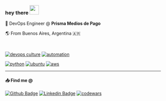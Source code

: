 ### hey there <img src="https://media.giphy.com/media/hoQLrSqAL3mV2/giphy.gif" width="30px">

:office: DevOps Engineer @ **Prisma Medios de Pago**

:earth_americas: From Buenos Aires, Argentina 🇦🇷

<br />

[![devops culture](https://img.shields.io/badge/-DevOps%20Culture-black)](https://www.jeffgeerling.com/blog/2019/real-world-devops) [![automation](https://img.shields.io/badge/-%C2%A1AUTOMATE%20ALL%20THE%20THINGS!-black)](https://automatetheboringstuff.com/)

[![python](https://img.shields.io/badge/Python-3776AB?style=for-the-badge&logo=python&logoColor=white)](https://www.youtube.com/watch?v=wf-BqAjZb8M) [![ubuntu](https://img.shields.io/badge/Ubuntu-E95420?style=for-the-badge&logo=ubuntu&logoColor=white)](https://github.com/luong-komorebi/Awesome-Linux-Software) [![aws](https://img.shields.io/badge/Amazon_AWS-232F3E?style=for-the-badge&logo=amazon-aws&logoColor=white)](https://github.com/donnemartin/awesome-aws)

---

#### :inbox_tray: Find me @

[![Github Badge](http://img.shields.io/badge/-Github-black?style=flat-square&logo=github&link=https://github.com/itzkvn/)](https://github.com/itzkvn/) [![Linkedin Badge](https://img.shields.io/badge/-LinkedIn-blue?style=flat-square&logo=Linkedin&logoColor=white&link=https://www.linkedin.com/in/litzkevin/)](https://www.linkedin.com/in/litzkevin/) [![codewars](https://img.shields.io/badge/-codewars-red?style=flat-square&logo=codewars&logoColor=white&link=https://www.codewars.com/users/klitz)](https://www.codewars.com/users/klitz)
